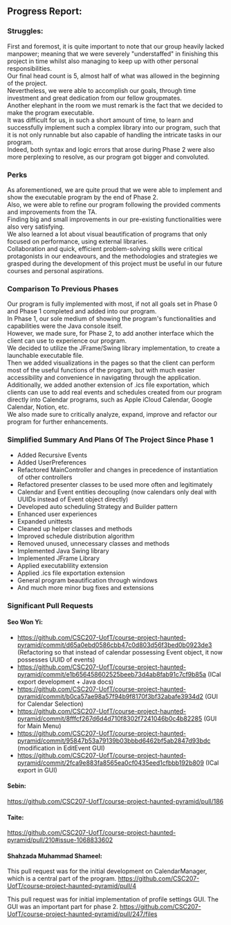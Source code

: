 ## Progress Report:

### Struggles:

First and foremost, it is quite important to note that our group heavily lacked manpower; meaning that we were severely "understaffed" in finishing this project in time whilst also managing to keep up with other personal responsibilities.\
Our final head count is 5, almost half of what was allowed in the beginning of the project.\
Nevertheless, we were able to accomplish our goals, through time investment and great dedication from our fellow groupmates.\
Another elephant in the room we must remark is the fact that we decided to make the program executable.\
It was difficult for us, in such a short amount of time, to learn and successfully implement such a complex library into our program, such that it is not only runnable but also capable of handling the intricate tasks in our program.\
Indeed, both syntax and logic errors that arose during Phase 2 were also more perplexing to resolve, as our program got bigger and convoluted.

### Perks

As aforementioned, we are quite proud that we were able to implement and show the executable program by the end of Phase 2.\
Also, we were able to refine our program following the provided comments and improvements from the TA.\
Finding big and small improvements in our pre-existing functionalities were also very satisfying.\
We also learned a lot about visual beautification of programs that only focused on performance, using external libraries.\
Collaboration and quick, efficient problem-solving skills were critical protagonists in our endeavours, and the methodologies and strategies we grasped during the development of this project must be useful in our future courses and personal aspirations.

### Comparison To Previous Phases

Our program is fully implemented with most, if not all goals set in Phase 0 and Phase 1 completed and added into our program.\
In Phase 1, our sole medium of showing the program's functionalities and capabilities were the Java console itself.\
However, we made sure, for Phase 2, to add another interface which the client can use to experience our program.\
We decided to utilize the JFrame/Swing library implementation, to create a launchable executable file.\
Then we added visualizations in the pages so that the client can perform most of the useful functions of the program, but with much easier accessibility and convenience in navigating through the application.\
Additionally, we added another extension of .ics file exportation, which clients can use to add real events and schedules created from our program directly into Calendar programs, such as Apple iCloud Calendar, Google Calendar, Notion, etc.\
We also made sure to critically analyze, expand, improve and refactor our program for further enhancements.

### Simplified Summary And Plans Of The Project Since Phase 1

- Added Recursive Events
- Added UserPreferences
- Refactored MainController and changes in precedence of instantiation of other controllers
- Refactored presenter classes to be used more often and legitimately
- Calendar and Event entities decoupling (now calendars only deal with UUIDs instead of Event object directly)
- Developed auto scheduling Strategy and Builder pattern
- Enhanced user experiences
- Expanded unittests
- Cleaned up helper classes and methods
- Improved schedule distribution algorithm
- Removed unused, unnecessary classes and methods
- Implemented Java Swing library
- Implemented JFrame Library
- Applied executablility extension
- Applied .ics file exportation extension
- General program beautification through windows
- And much more minor bug fixes and extensions

### Significant Pull Requests

#### Seo Won Yi:
- https://github.com/CSC207-UofT/course-project-haunted-pyramid/commit/d65a0ebd0586cbb47c0d803d56f3bed0b0923de3 
 (Refactoring so that instead of calendar possessing Event object, it now possesses UUID of events)
- https://github.com/CSC207-UofT/course-project-haunted-pyramid/commit/e1b656458602525beeb73d4ab8fab91c7cf9b85a 
 (ICal export development + Java docs)
- https://github.com/CSC207-UofT/course-project-haunted-pyramid/commit/b0ca57ae98a57f94b9f8170f3bf32abafe3934d2 
 (GUI for Calendar Selection)
- https://github.com/CSC207-UofT/course-project-haunted-pyramid/commit/8fffcf267d6d4d710f8302f7241046b0c4b82285 
 (GUI for Main Menu)
- https://github.com/CSC207-UofT/course-project-haunted-pyramid/commit/95847b53a79139b03bbbd6462bf5ab2847d93bdc 
 (modification in EditEvent GUI)
- https://github.com/CSC207-UofT/course-project-haunted-pyramid/commit/2fca9e883fa8565ea0cf0435eed1cfbbb192b809 
 (ICal export in GUI)

#### Sebin:
https://github.com/CSC207-UofT/course-project-haunted-pyramid/pull/186

#### Taite:
https://github.com/CSC207-UofT/course-project-haunted-pyramid/pull/210#issue-1068833602

#### Shahzada Muhammad Shameel:
This pull request was for the initial development on CalendarManager, which is a central part of the program.
https://github.com/CSC207-UofT/course-project-haunted-pyramid/pull/4

This pull request was for initial implementation of profile settings GUI. The GUI was an important part for phase 2.
https://github.com/CSC207-UofT/course-project-haunted-pyramid/pull/247/files




